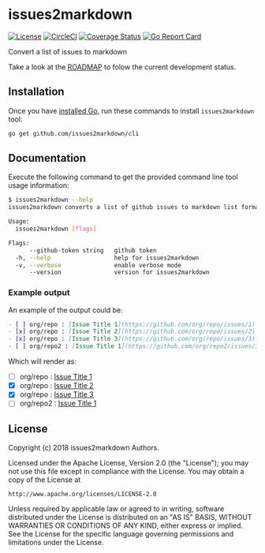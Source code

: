 # issues2markdown

[![License][License-Image]][License-Url]
[![CircleCI](https://circleci.com/gh/issues2markdown/cli.svg?style=svg)](https://circleci.com/gh/issues2markdown/cli)
[![Coverage Status](https://coveralls.io/repos/github/issues2markdown/cli/badge.svg?branch=develop)](https://coveralls.io/github/issues2markdown/cli?branch=develop)
[![Go Report Card](https://goreportcard.com/badge/github.com/repejota/issues2markdown)](https://goreportcard.com/report/github.com/repejota/issues2markdown)

Convert a list of issues to markdown

Take a look at the [ROADMAP](ROADMAP.md) to folow the current development status.

## Installation

Once you have [installed Go](http://golang.org/doc/install.html#releases), run these commands to install `issues2markdown` tool:

```bash
go get github.com/issues2markdown/cli
```

## Documentation

Execute the following command to get the provided command line tool usage information:

```bash
$ issues2markdown --help
issues2markdown converts a list of github issues to markdown list format

Usage:
  issues2markdown [flags]

Flags:
      --github-token string   github token
  -h, --help                  help for issues2markdown
  -v, --verbose               enable verbose mode
      --version               version for issues2markdown
```

### Example output

An example of the output could be:

```markdown
- [ ] org/repo : [Issue Title 1](https://github.com/org/repo/issues/1)
- [x] org/repo : [Issue Title 2](https://github.com/org/repo/issues/2)
- [x] org/repo : [Issue Title 3](https://github.com/org/repo/issues/3)
- [ ] org/repo2 : [Issue Title 1](https://github.com/org/repo2/issues/1)
```

Which will render as:

- [ ] org/repo : [Issue Title 1](https://github.com/org/repo/issues/1)
- [x] org/repo : [Issue Title 2](https://github.com/org/repo/issues/2)
- [x] org/repo : [Issue Title 3](https://github.com/org/repo/issues/3)
- [ ] org/repo2 : [Issue Title 1](https://github.com/org/repo2/issues/1)

## License

Copyright (c) 2018 issues2markdown Authors.

Licensed under the Apache License, Version 2.0 (the "License");
you may not use this file except in compliance with the License.
You may obtain a copy of the License at

    http://www.apache.org/licenses/LICENSE-2.0

Unless required by applicable law or agreed to in writing, software
distributed under the License is distributed on an "AS IS" BASIS,
WITHOUT WARRANTIES OR CONDITIONS OF ANY KIND, either express or implied.
See the License for the specific language governing permissions and
limitations under the License.

[License-Url]: http://opensource.org/licenses/Apache
[License-Image]: https://img.shields.io/badge/License-Apache-blue.svg
